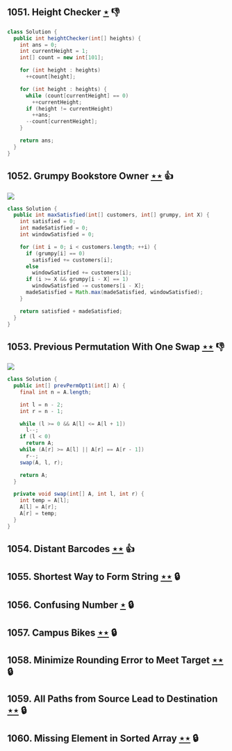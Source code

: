 ## 1051. Height Checker [$\star$](https://leetcode.com/problems/height-checker) :thumbsdown:

```java
class Solution {
  public int heightChecker(int[] heights) {
    int ans = 0;
    int currentHeight = 1;
    int[] count = new int[101];

    for (int height : heights)
      ++count[height];

    for (int height : heights) {
      while (count[currentHeight] == 0)
        ++currentHeight;
      if (height != currentHeight)
        ++ans;
      --count[currentHeight];
    }

    return ans;
  }
}
```

## 1052. Grumpy Bookstore Owner [$\star\star$](https://leetcode.com/problems/grumpy-bookstore-owner) :thumbsup:

![](https://img.shields.io/badge/-Sliding%20Window-1E88A8.svg?style=flat-square)

```java
class Solution {
  public int maxSatisfied(int[] customers, int[] grumpy, int X) {
    int satisfied = 0;
    int madeSatisfied = 0;
    int windowSatisfied = 0;

    for (int i = 0; i < customers.length; ++i) {
      if (grumpy[i] == 0)
        satisfied += customers[i];
      else
        windowSatisfied += customers[i];
      if (i >= X && grumpy[i - X] == 1)
        windowSatisfied -= customers[i - X];
      madeSatisfied = Math.max(madeSatisfied, windowSatisfied);
    }

    return satisfied + madeSatisfied;
  }
}
```

## 1053. Previous Permutation With One Swap [$\star\star$](https://leetcode.com/problems/previous-permutation-with-one-swap) :thumbsdown:

![](https://img.shields.io/badge/-Greedy-0B346E.svg?style=flat-square)

```java
class Solution {
  public int[] prevPermOpt1(int[] A) {
    final int n = A.length;

    int l = n - 2;
    int r = n - 1;

    while (l >= 0 && A[l] <= A[l + 1])
      l--;
    if (l < 0)
      return A;
    while (A[r] >= A[l] || A[r] == A[r - 1])
      r--;
    swap(A, l, r);

    return A;
  }

  private void swap(int[] A, int l, int r) {
    int temp = A[l];
    A[l] = A[r];
    A[r] = temp;
  }
}
```

## 1054. Distant Barcodes [$\star\star$](https://leetcode.com/problems/distant-barcodes) :thumbsup:

## 1055. Shortest Way to Form String [$\star\star$](https://leetcode.com/problems/shortest-way-to-form-string) 🔒

## 1056. Confusing Number [$\star$](https://leetcode.com/problems/confusing-number) 🔒

## 1057. Campus Bikes [$\star\star$](https://leetcode.com/problems/campus-bikes) 🔒

## 1058. Minimize Rounding Error to Meet Target [$\star\star$](https://leetcode.com/problems/minimize-rounding-error-to-meet-target) 🔒

## 1059. All Paths from Source Lead to Destination [$\star\star$](https://leetcode.com/problems/all-paths-from-source-lead-to-destination) 🔒

## 1060. Missing Element in Sorted Array [$\star\star$](https://leetcode.com/problems/missing-element-in-sorted-array) 🔒
